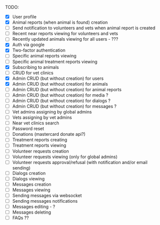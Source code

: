 TODO:
  - [x] User profile
  - [x] Animal reports (when animal is found) creation
  - [ ] Send notification to volunteers and vets when animal report is created
  - [ ] Recent near reports viewing for volunteers and vets
  - [ ] Recently updated animals viewing for all users - ???
  - [x] Auth via google
  - [x] Two-factor authentication
  - [ ] Specific animal reports viewing
  - [ ] Specific animal treatment reports viewing
  - [x] Subscribing to animals
  - [ ] CRUD for vet clinics
  - [x] Admin CRUD (but without creation) for users
  - [x] Admin CRUD (but without creation) for animals
  - [ ] Admin CRUD (but without creation) for animal reports
  - [ ] Admin CRUD (but without creation) for media ?
  - [ ] Admin CRUD (but without creation) for dialogs ?
  - [ ] Admin CRUD (but without creation) for messages ?
  - [ ] Vet admins assigning by global admins
  - [ ] Vets assigning by vet admins
  - [ ] Near vet clinics search
  - [ ] Password reset
  - [ ] Donations (mastercard donate api?)
  - [ ] Treatment reports creating
  - [ ] Treatment reports viewing
  - [ ] Volunteer requests creation
  - [ ] Volunteer requests viewing (only for global admins)
  - [ ] Volunteer requests approval/refusal (with notification and/or email sending)
  - [ ] Dialogs creation
  - [ ] Dialogs viewing
  - [ ] Messages creation
  - [ ] Messages viewing
  - [ ] Sending messages via websocket
  - [ ] Sending messages notifications
  - [ ] Messages editing - ?
  - [ ] Messages deleting
  - [ ] FAQs ??